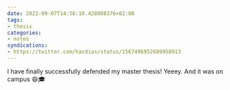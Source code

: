 ```yaml
---
date: 2022-09-07T14:56:10.428908376+02:00
tags:
- thesis
categories:
- notes
syndications:
- https://twitter.com/hacdias/status/1567496952689958913
---
```


I have finally successfully defended my master thesis! Yeeey. And it was on campus 😄🎓

